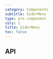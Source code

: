 ```yaml
---
category: Components
subtitle: SiderMenu
type: pro component
cols: 1
title: SiderMenu
toc: false
---
```



## API







